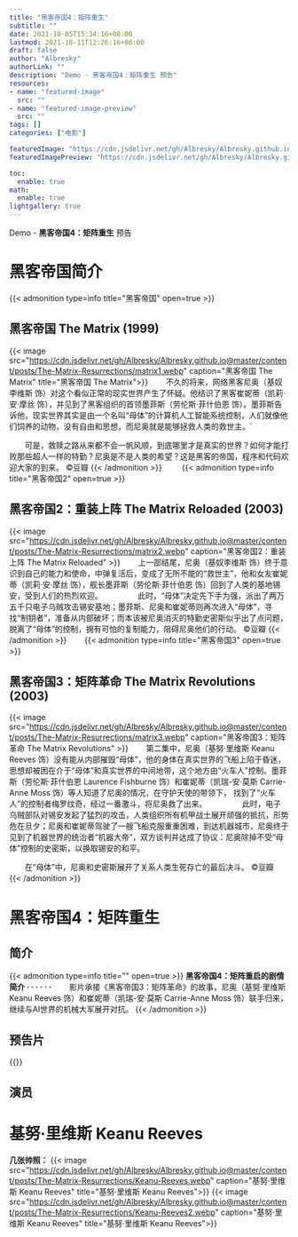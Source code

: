 ```yaml
---
title: "黑客帝国4：矩阵重生"
subtitle: ""
date: 2021-10-05T15:34:16+08:00
lastmod: 2021-10-11T12:26:16+08:00
draft: false
author: "Albresky"
authorLink: ""
description: "Demo - 黑客帝国4：矩阵重生 预告"
resources:
- name: "featured-image"
  src: ""
- name: "featured-image-preview"
  src: ""
tags: []
categories: ["电影"]

featuredImage: "https://cdn.jsdelivr.net/gh/Albresky/Albresky.github.io@master/content/posts/The-Matrix-Resurrections/featured-image.png"
featuredImagePreview: "https://cdn.jsdelivr.net/gh/Albresky/Albresky.github.io@master/content/posts/The-Matrix-Resurrections/featured-image-preview.png"

toc:
  enable: true
math:
  enable: true
lightgallery: true
---
```

Demo - **黑客帝国4：矩阵重生** 预告
<!--more-->
# 黑客帝国简介
{{< admonition type=info title="黑客帝国" open=true >}}
## 黑客帝国 The Matrix (1999) 
{{< image src="https://cdn.jsdelivr.net/gh/Albresky/Albresky.github.io@master/content/posts/The-Matrix-Resurrections/matrix1.webp" caption="黑客帝国 The Matrix" title="黑客帝国 The Matrix">}}
　　不久的将来，网络黑客尼奥（基奴李维斯 饰）对这个看似正常的现实世界产生了怀疑。他结识了黑客崔妮蒂（凯莉·安·摩丝 饰），并见到了黑客组织的首领墨菲斯（劳伦斯·菲什伯恩 饰）。墨菲斯告诉他，现实世界其实是由一个名叫“母体”的计算机人工智能系统控制，人们就像他们饲养的动物，没有自由和思想，而尼奥就是能够拯救人类的救世主。`

　　可是，救赎之路从来都不会一帆风顺，到底哪里才是真实的世界？如何才能打败那些超人一样的特勤？尼奥是不是人类的希望？这是黑客的帝国，程序和代码欢迎大家的到来。 ©豆瓣
{{< /admonition >}}　
　
{{< admonition type=info title="黑客帝国2" open=true >}}
## 黑客帝国2：重装上阵 The Matrix Reloaded (2003) 
{{< image src="https://cdn.jsdelivr.net/gh/Albresky/Albresky.github.io@master/content/posts/The-Matrix-Resurrections/matrix2.webp" caption="黑客帝国2：重装上阵 The Matrix Reloaded" >}}
　　上一部结尾，尼奥（基奴李维斯 饰）终于意识到自己的能力和使命，中弹复活后，变成了无所不能的“救世主”，他和女友崔妮蒂（凯莉·安·摩丝 饰），舰长墨菲斯（劳伦斯·菲什伯恩 饰）回到了人类的基地锡安，受到人们的热烈欢迎。
　　
　　此时，“母体”决定先下手为强，派出了两万五千只电子乌贼攻击锡安基地；墨菲斯、尼奥和崔妮蒂则再次进入“母体”，寻找“制钥者”，准备从内部破坏；而本该被尼奥消灭的特勤史密斯似乎出了点问题，脱离了“母体”的控制，拥有可怕的复制能力，阻碍尼奥他们的行动。 ©豆瓣
{{< /admonition >}}　　
{{< admonition type=info title="黑客帝国3" open=true >}}　　
## 黑客帝国3：矩阵革命 The Matrix Revolutions (2003) 
{{< image src="https://cdn.jsdelivr.net/gh/Albresky/Albresky.github.io@master/content/posts/The-Matrix-Resurrections/matrix3.webp" caption="黑客帝国3：矩阵革命 The Matrix Revolutions" >}}
　　第二集中，尼奥（基努·里维斯 Keanu Reeves 饰）没有能从内部摧毁“母体”，他的身体在真实世界的飞船上陷于昏迷，思想却被困在介于“母体”和真实世界的中间地带，这个地方由“火车人”控制。墨菲斯（劳伦斯·菲什伯恩 Laurence Fishburne 饰）和崔妮蒂（凯瑞-安·莫斯 Carrie-Anne Moss 饰）等人知道了尼奥的情况，在守护天使的带领下， 找到了“火车人”的控制者梅罗纹奇，经过一番激斗，将尼奥救了出来。
　　
　　此时，电子乌贼部队对锡安发起了猛烈的攻击，人类组织所有机甲战士展开顽强的抵抗，形势危在旦夕；尼奥和崔妮蒂驾驶了一艘飞船克服重重困难，到达机器城市，尼奥终于见到了机器世界的统治者“机器大帝”，双方谈判并达成了协议：尼奥除掉不受“母体”控制的史密斯，以换取锡安的和平。

　　在“母体”中，尼奥和史密斯展开了关系人类生死存亡的最后决斗。 ©豆瓣　　　
{{< /admonition >}}　　　


# 黑客帝国4：矩阵重生
## 简介
{{< admonition type=info title="" open=true >}}
**黑客帝国4：矩阵重启的剧情简介 · · · · · ·**
　　影片承接《黑客帝国3：矩阵革命》的故事，尼奥（基努·里维斯 Keanu Reeves 饰）和崔妮蒂（凯瑞-安·莫斯 Carrie-Anne Moss 饰）联手归来，继续与AI世界的机械大军展开对抗。 
{{< /admonition >}}　

## 预告片
{{<bilibili BV1964y1h7aX>}}

## 演员
# 基努·里维斯 Keanu Reeves
**几张帅照：**
{{< image src="https://cdn.jsdelivr.net/gh/Albresky/Albresky.github.io@master/content/posts/The-Matrix-Resurrections/Keanu-Reeves.webp" caption="基努·里维斯 Keanu Reeves" title="基努·里维斯 Keanu Reeves">}}
{{< image src="https://cdn.jsdelivr.net/gh/Albresky/Albresky.github.io@master/content/posts/The-Matrix-Resurrections/Keanu-Reeves2.webp" caption="基努·里维斯 Keanu Reeves" title="基努·里维斯 Keanu Reeves">}}
